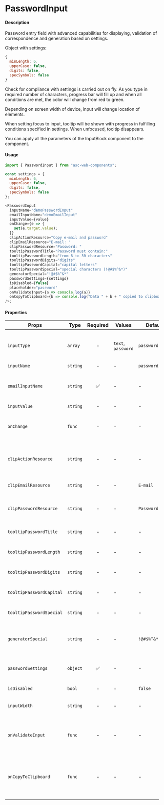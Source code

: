 # PasswordInput

#### Description

Password entry field with advanced capabilities for displaying, validation of correspondence and generation based on settings.

Object with settings:

```js
{
  minLength: 6,
  upperCase: false,
  digits: false,
  specSymbols: false
}
```

Check for compliance with settings is carried out on fly. As you type in required number of characters, progress bar will fill up and when all conditions are met, the color will change from red to green.

Depending on screen width of device, input will change location of elements.

When setting focus to input, tooltip will be shown with progress in fulfilling conditions specified in settings. When unfocused, tooltip disappears.

You can apply all the parameters of the InputBlock component to the component.

#### Usage

```js
import { PasswordInput } from "asc-web-components";

const settings = {
  minLength: 6,
  upperCase: false,
  digits: false,
  specSymbols: false
};

<PasswordInput
  inputName="demoPasswordInput"
  emailInputName="demoEmailInput"
  inputValue={value}
  onChange={e => {
    set(e.target.value);
  }}
  clipActionResource="Copy e-mail and password"
  clipEmailResource="E-mail: "
  clipPasswordResource="Password: "
  tooltipPasswordTitle="Password must contain:"
  tooltipPasswordLength="from 6 to 30 characters"
  tooltipPasswordDigits="digits"
  tooltipPasswordCapital="capital letters"
  tooltipPasswordSpecial="special characters (!@#$%^&*)"
  generatorSpecial="!@#$%^&*"
  passwordSettings={settings}
  isDisabled={false}
  placeholder="password"
  onValidateInput={a => console.log(a)}
  onCopyToClipboard={b => console.log("Data " + b + " copied to clipboard")}
/>;
```

#### Properties

| Props                    | Type     | Required | Values             | Default         | Description                                                    |
| ------------------------ | -------- | :------: | ------------------ | --------------- | -------------------------------------------------------------- |
| `inputType`              | `array`  |    -     | `text`, `password` | `password`      | It is necessary for correct display of values ​​inside input   |
| `inputName`              | `string` |    -     | -                  | `passwordInput` | Input name                                                     |
| `emailInputName`         | `string` |    ✅    | -                  | -               | Required to associate password field with email field          |
| `inputValue`             | `string` |    -     | -                  | -               | Input value                                                    |
| `onChange`               | `func`   |    -     | -                  | -               | Will be triggered whenever an PasswordInput typing             |
| `clipActionResource`     | `string` |    -     | -                  | -               | Translation of text for copying email data and password        |
| `clipEmailResource`      | `string` |    -     | -                  | `E-mail`        | Text translation email to copy                                 |
| `clipPasswordResource`   | `string` |    -     | -                  | `Password`      | Text translation password to copy                              |
| `tooltipPasswordTitle`   | `string` |    -     | -                  | -               | Text translation tooltip                                       |
| `tooltipPasswordLength`  | `string` |    -     | -                  | -               | Password text translation is long tooltip                      |
| `tooltipPasswordDigits`  | `string` |    -     | -                  | -               | Digit text translation tooltip                                 |
| `tooltipPasswordCapital` | `string` |    -     | -                  | -               | Capital text translation tooltip                               |
| `tooltipPasswordSpecial` | `string` |    -     | -                  | -               | Special text translation tooltip                               |
| `generatorSpecial`       | `string` |    -     | -                  | `!@#$%^&*`      | Set of special characters for password generator and validator |
| `passwordSettings`       | `object` |    ✅    | -                  | -               | Set of settings for password generator and validator           |
| `isDisabled`             | `bool`   |    -     | -                  | `false`         | Set input disabled                                             |
| `inputWidth`             | `string` |    -     | -                  | -               | If you need to set input width manually                        |
| `onValidateInput`        | `func`   |    -     | -                  | -               | Will be triggered whenever an PasswordInput typing, return bool value|
| `onCopyToClipboard`      | `func`   |    -     | -                  | -               | Will be triggered if you press copy button, return formatted value|